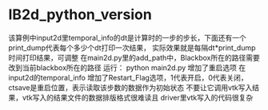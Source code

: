 # IB2d_python_version
该算例中input2d里temporal_info的dt是计算时的一步的步长，下面还有一个print_dump代表每个多少个dt打印一次结果，
实际效果就是每隔dt*print_dump时间打印结果，可调整
在main2d.py里的add_path中，Blackbox所在的路径需要改到当前blackbox所在的路径
运行： python main2d.py
增加了重启选项
在input2d的temporal_info 增加了Restart_Flag选项，1代表开启，0代表关闭，ctsave是重启位置，表示读取该步数的数据作为初始状态
不要让它调用vtk写入结果，vtk写入的结果文件的数据排版格式很难读且 driver里vtk写入的代码很复杂
